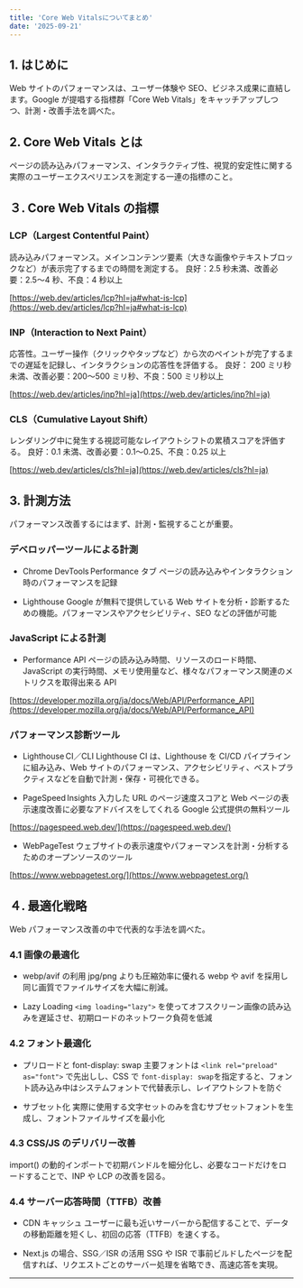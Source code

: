 ```yaml
---
title: 'Core Web Vitalsについてまとめ'
date: '2025-09-21'
---
```


## 1. はじめに

Web サイトのパフォーマンスは、ユーザー体験や SEO、ビジネス成果に直結します。Google が提唱する指標群「Core Web Vitals」をキャッチアップしつつ、計測・改善手法を調べた。

## 2. Core Web Vitals とは

ページの読み込みパフォーマンス、インタラクティブ性、視覚的安定性に関する実際のユーザーエクスペリエンスを測定する一連の指標のこと。

## ３. Core Web Vitals の指標

### LCP（Largest Contentful Paint）

読み込みパフォーマンス。メインコンテンツ要素（大きな画像やテキストブロックなど）が表示完了するまでの時間を測定する。
良好：2.5 秒未満、改善必要：2.5〜4 秒、不良：4 秒以上

[https://web.dev/articles/lcp?hl=ja#what-is-lcp](https://web.dev/articles/lcp?hl=ja#what-is-lcp)

### INP（Interaction to Next Paint）

応答性。ユーザー操作（クリックやタップなど）から次のペイントが完了するまでの遅延を記録し、インタラクションの応答性を評価する。
良好： 200 ミリ秒未満、改善必要：200〜500 ミリ秒、不良：500 ミリ秒以上

[https://web.dev/articles/inp?hl=ja](https://web.dev/articles/inp?hl=ja)

### CLS（Cumulative Layout Shift）

レンダリング中に発生する視認可能なレイアウトシフトの累積スコアを評価する。
良好：0.1 未満、改善必要：0.1〜0.25、不良：0.25 以上

[https://web.dev/articles/cls?hl=ja](https://web.dev/articles/cls?hl=ja)

## 3. 計測方法

パフォーマンス改善するにはまず、計測・監視することが重要。

### デベロッパーツールによる計測

- Chrome DevTools Performance タブ
  ページの読み込みやインタラクション時のパフォーマンスを記録

- Lighthouse
  Google が無料で提供している Web サイトを分析・診断するための機能。パフォーマンスやアクセシビリティ、SEO などの評価が可能

### JavaScript による計測

- Performance API
  ページの読み込み時間、リソースのロード時間、JavaScript の実行時間、メモリ使用量など、様々なパフォーマンス関連のメトリクスを取得出来る API

[https://developer.mozilla.org/ja/docs/Web/API/Performance_API](https://developer.mozilla.org/ja/docs/Web/API/Performance_API)

### パフォーマンス診断ツール

- Lighthouse CI／CLI
  Lighthouse CI は、Lighthouse を CI/CD パイプラインに組み込み、Web サイトのパフォーマンス、アクセシビリティ、ベストプラクティスなどを自動で計測・保存・可視化できる。

- PageSpeed Insights
  入力した URL のページ速度スコアと Web ページの表示速度改善に必要なアドバイスをしてくれる Google 公式提供の無料ツール

[https://pagespeed.web.dev/](https://pagespeed.web.dev/)

- WebPageTest
  ウェブサイトの表示速度やパフォーマンスを計測・分析するためのオープンソースのツール

[https://www.webpagetest.org/](https://www.webpagetest.org/)

## ４. 最適化戦略

Web パフォーマンス改善の中で代表的な手法を調べた。

### 4.1 画像の最適化

- webp/avif の利用
  jpg/png よりも圧縮効率に優れる webp や avif を採用し同じ画質でファイルサイズを大幅に削減。

- Lazy Loading
  `<img loading="lazy">` を使ってオフスクリーン画像の読み込みを遅延させ、初期ロードのネットワーク負荷を低減

### 4.2 フォント最適化

- プリロードと font-display: swap
  主要フォントは `<link rel="preload" as="font">` で先出しし、CSS で `font-display: swap`を指定すると、フォント読み込み中はシステムフォントで代替表示し、レイアウトシフトを防ぐ

- サブセット化
  実際に使用する文字セットのみを含むサブセットフォントを生成し、フォントファイルサイズを最小化

### 4.3 CSS/JS のデリバリー改善

import() の動的インポートで初期バンドルを細分化し、必要なコードだけをロードすることで、INP や LCP の改善を図る。

### 4.4 サーバー応答時間（TTFB）改善

- CDN キャッシュ
  ユーザーに最も近いサーバーから配信することで、データの移動距離を短くし、初回の応答（TTFB）を速くする。

- Next.js の場合、SSG／ISR の活用
  SSG や ISR で事前ビルドしたページを配信すれば、リクエストごとのサーバー処理を省略でき、高速応答を実現。

---
